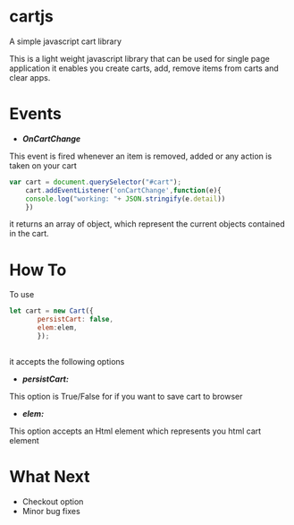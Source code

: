 # cartjs
A simple javascript cart library


This is a light weight javascript library that can be used for single page application
it enables you create carts, add, remove items from carts and clear apps.


# Events

* ***OnCartChange***


This event is fired whenever an item is removed, added or any action is taken on your cart

```javascript
var cart = document.querySelector("#cart");
    cart.addEventListener('onCartChange',function(e){
    console.log("working: "+ JSON.stringify(e.detail))
    })
```
 
 
 it returns an array of object, which represent the current objects contained in the cart.
 
 
 # How To
 
 To use
 
 ```javascript
 let cart = new Cart({
        persistCart: false,
        elem:elem,
        });
        
 ```
 
 it accepts the following options
 
 * ***persistCart:***
 
 
 
 This option is True/False for if you want to save cart to browser
 
 
 * ***elem:***
 
 
 
 This option accepts an Html element which represents you html cart element 
 
 
 
 
 # What Next
 
 - Checkout option
 - Minor bug fixes
